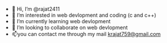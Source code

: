 - 👋 Hi, I’m @rajat2411
- 👀 I’m interested in web devlopment  and coding (c and c++)
- 🌱 I’m currently learning web devlopment 
- 💞️ I’m looking to collaborate on web devlopment 
- 📫you can contact me through my mail krajat759@gmail.com

<!---
rajat2411/rajat2411 is a ✨ special ✨ repository because its `README.md` (this file) appears on your GitHub profile.
You can click the Preview link to take a look at your changes.
--->
